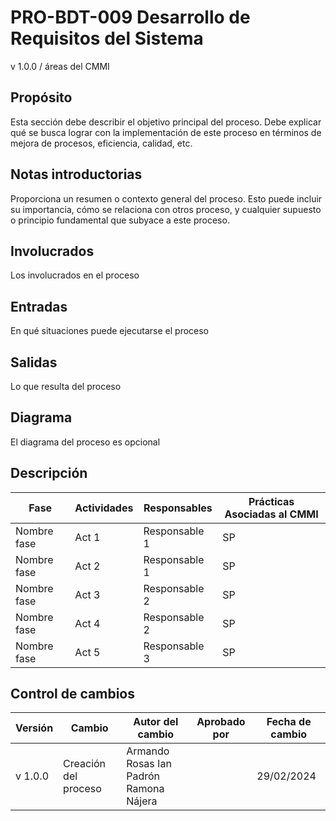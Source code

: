 # PRO-BDT-009 Desarrollo de Requisitos del Sistema

v 1.0.0 / áreas del CMMI

## Propósito

Esta sección debe describir el objetivo principal del proceso. Debe explicar qué se busca lograr con la implementación de este proceso en términos de mejora de procesos, eficiencia, calidad, etc.

## Notas introductorias

Proporciona un resumen o contexto general del proceso. Esto puede incluir su importancia, cómo se relaciona con otros proceso, y cualquier supuesto o principio fundamental que subyace a este proceso.

## Involucrados

Los involucrados en el proceso

## Entradas

En qué situaciones puede ejecutarse el proceso

## Salidas

Lo que resulta del proceso

## Diagrama

El diagrama del proceso es opcional

## Descripción

| Fase        | Actividades | Responsables  | Prácticas Asociadas al CMMI |
| ----------- | ----------- | ------------- | --------------------------- |
| Nombre fase | Act 1       | Responsable 1 | SP                          |
| Nombre fase | Act 2       | Responsable 1 | SP                          |
| Nombre fase | Act 3       | Responsable 2 | SP                          |
| Nombre fase | Act 4       | Responsable 2 | SP                          |
| Nombre fase | Act 5       | Responsable 3 | SP                          |

## Control de cambios

| Versión | Cambio               | Autor del cambio                             | Aprobado por | Fecha de cambio |
| ------- | -------------------- | -------------------------------------------- | ------------ | --------------- |
| v 1.0.0 | Creación del proceso | Armando Rosas Ian Padrón <br> Ramona Nájera |              | 29/02/2024      |
